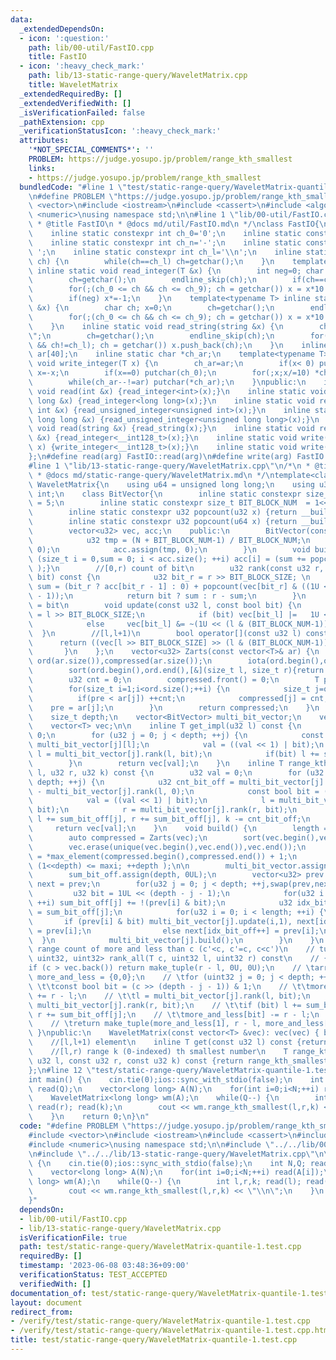 ```yaml
---
data:
  _extendedDependsOn:
  - icon: ':question:'
    path: lib/00-util/FastIO.cpp
    title: FastIO
  - icon: ':heavy_check_mark:'
    path: lib/13-static-range-query/WaveletMatrix.cpp
    title: WaveletMatrix
  _extendedRequiredBy: []
  _extendedVerifiedWith: []
  _isVerificationFailed: false
  _pathExtension: cpp
  _verificationStatusIcon: ':heavy_check_mark:'
  attributes:
    '*NOT_SPECIAL_COMMENTS*': ''
    PROBLEM: https://judge.yosupo.jp/problem/range_kth_smallest
    links:
    - https://judge.yosupo.jp/problem/range_kth_smallest
  bundledCode: "#line 1 \"test/static-range-query/WaveletMatrix-quantile-1.test.cpp\"\
    \n#define PROBLEM \"https://judge.yosupo.jp/problem/range_kth_smallest\"\n\n#include\
    \ <vector>\n#include <iostream>\n#include <cassert>\n#include <algorithm>\n#include\
    \ <numeric>\nusing namespace std;\n\n#line 1 \"lib/00-util/FastIO.cpp\"\n/*\n\
    \ * @title FastIO\n * @docs md/util/FastIO.md\n */\nclass FastIO{\nprivate:\n\
    \    inline static constexpr int ch_0='0';\n    inline static constexpr int ch_9='9';\n\
    \    inline static constexpr int ch_n='-';\n    inline static constexpr int ch_s='\
    \ ';\n    inline static constexpr int ch_l='\\n';\n    inline static void endline_skip(char&\
    \ ch) {\n        while(ch==ch_l) ch=getchar();\n    }\n    template<typename T>\
    \ inline static void read_integer(T &x) {\n        int neg=0; char ch; x=0;\n\
    \        ch=getchar();\n        endline_skip(ch);\n        if(ch==ch_n) neg=1,ch=getchar();\n\
    \        for(;(ch_0 <= ch && ch <= ch_9); ch = getchar()) x = x*10 + (ch-ch_0);\n\
    \        if(neg) x*=-1;\n    }\n    template<typename T> inline static void read_unsigned_integer(T\
    \ &x) {\n        char ch; x=0;\n        ch=getchar();\n        endline_skip(ch);\n\
    \        for(;(ch_0 <= ch && ch <= ch_9); ch = getchar()) x = x*10 + (ch-ch_0);\n\
    \    }\n    inline static void read_string(string &x) {\n        char ch; x=\"\
    \";\n        ch=getchar();\n        endline_skip(ch);\n        for(;(ch != ch_s\
    \ && ch!=ch_l); ch = getchar()) x.push_back(ch);\n    }\n    inline static char\
    \ ar[40];\n    inline static char *ch_ar;\n    template<typename T> inline static\
    \ void write_integer(T x) {\n        ch_ar=ar;\n        if(x< 0) putchar(ch_n),\
    \ x=-x;\n        if(x==0) putchar(ch_0);\n        for(;x;x/=10) *ch_ar++=(ch_0+x%10);\n\
    \        while(ch_ar--!=ar) putchar(*ch_ar);\n    }\npublic:\n    inline static\
    \ void read(int &x) {read_integer<int>(x);}\n    inline static void read(long\
    \ long &x) {read_integer<long long>(x);}\n    inline static void read(unsigned\
    \ int &x) {read_unsigned_integer<unsigned int>(x);}\n    inline static void read(unsigned\
    \ long long &x) {read_unsigned_integer<unsigned long long>(x);}\n    inline static\
    \ void read(string &x) {read_string(x);}\n    inline static void read(__int128_t\
    \ &x) {read_integer<__int128_t>(x);}\n    inline static void write(__int128_t\
    \ x) {write_integer<__int128_t>(x);}\n    inline static void write(char x) {putchar(x);}\n\
    };\n#define read(arg) FastIO::read(arg)\n#define write(arg) FastIO::write(arg)\n\
    #line 1 \"lib/13-static-range-query/WaveletMatrix.cpp\"\n/*\n * @title WaveletMatrix\n\
    \ * @docs md/static-range-query/WaveletMatrix.md\n */\ntemplate<class T> class\
    \ WaveletMatrix{\n    using u64 = unsigned long long;\n    using u32 = unsigned\
    \ int;\n    class BitVector{\n        inline static constexpr size_t BIT_BLOCK_SIZE\
    \ = 5;\n        inline static constexpr size_t BIT_BLOCK_NUM  = 1<<BIT_BLOCK_SIZE;\n\
    \        inline static constexpr u32 popcount(u32 x) {return __builtin_popcount(x);}\n\
    \        inline static constexpr u32 popcount(u64 x) {return __builtin_popcountll(x);}\n\
    \        vector<u32> vec, acc;\n    public:\n        BitVector(const u32 N) {\n\
    \            u32 tmp = (N + BIT_BLOCK_NUM-1) / BIT_BLOCK_NUM;\n            vec.assign(tmp,\
    \ 0);\n            acc.assign(tmp, 0);\n        }\n        void build() { for\
    \ (size_t i = 0,sum = 0; i < acc.size(); ++i) acc[i] = (sum += popcount(vec[i])\
    \ );}\n        //[0,r) count of bit\n        u32 rank(const u32 r, const bool\
    \ bit) const {\n            u32 bit_r = r >> BIT_BLOCK_SIZE; \n            u32\
    \ sum = (bit_r ? acc[bit_r - 1] : 0) + popcount(vec[bit_r] & ((1U << (r & (BIT_BLOCK_NUM-1)))\
    \ - 1));\n            return bit ? sum : r - sum;\n        }\n        //[l,l+1)\
    \ = bit\n        void update(const u32 l, const bool bit) {\n            u32 bit_l\
    \ = l >> BIT_BLOCK_SIZE;\n            if (bit) vec[bit_l] |=   1U << (l & (BIT_BLOCK_NUM-1));\n\
    \            else     vec[bit_l] &= ~(1U << (l & (BIT_BLOCK_NUM-1)));\n      \
    \  }\n        //[l,l+1)\n        bool operator[](const u32 l) const {\n      \
    \      return ((vec[l >> BIT_BLOCK_SIZE] >> (l & (BIT_BLOCK_NUM-1))) & 1);\n \
    \       }\n    };\n    vector<u32> Zarts(const vector<T>& ar) {\n        vector<u32>\
    \ ord(ar.size()),compressed(ar.size());\n        iota(ord.begin(),ord.end(),0);\n\
    \        sort(ord.begin(),ord.end(),[&](size_t l, size_t r){return ar[l]<ar[r];});\n\
    \        u32 cnt = 0;\n        compressed.front() = 0;\n        T pre = ar[ord.front()];\n\
    \        for(size_t i=1;i<ord.size();++i) {\n            size_t j=ord[i];\n  \
    \          if(pre < ar[j]) ++cnt;\n            compressed[j] = cnt;\n        \
    \    pre = ar[j];\n        }\n        return compressed;\n    }\n    size_t length;\n\
    \    size_t depth;\n    vector<BitVector> multi_bit_vector;\n    vector<u32> sum_bit_off;\n\
    \    vector<T> vec;\n\n    inline T get_impl(u32 l) const {\n        u32 val =\
    \ 0;\n        for (u32 j = 0; j < depth; ++j) {\n            const bool bit =\
    \ multi_bit_vector[j][l];\n            val = ((val << 1) | bit);\n           \
    \ l = multi_bit_vector[j].rank(l, bit);\n            if(bit) l += sum_bit_off[j];\n\
    \        }\n        return vec[val];\n    }\n    inline T range_kth_smallest_impl(u32\
    \ l, u32 r, u32 k) const {\n        u32 val = 0;\n        for (u32 j = 0; j <\
    \ depth; ++j) {\n            u32 cnt_bit_off = multi_bit_vector[j].rank(r, 0)\
    \ - multi_bit_vector[j].rank(l, 0);\n            const bool bit = (k >= cnt_bit_off);\n\
    \            val = ((val << 1) | bit);\n            l = multi_bit_vector[j].rank(l,\
    \ bit);\n            r = multi_bit_vector[j].rank(r, bit);\n            if (bit)\
    \ l += sum_bit_off[j], r += sum_bit_off[j], k -= cnt_bit_off;\n        }\n   \
    \     return vec[val];\n    }\n    void build() {\n        length = vec.size();\n\
    \        auto compressed = Zarts(vec);\n        sort(vec.begin(),vec.end());\n\
    \        vec.erase(unique(vec.begin(),vec.end()),vec.end());\n        u32 maxi\
    \ = *max_element(compressed.begin(),compressed.end()) + 1;\n        for(depth=0;\
    \ (1<<depth) <= maxi; ++depth );\n\n        multi_bit_vector.assign(depth, BitVector(length));\n\
    \        sum_bit_off.assign(depth, 0UL);\n        vector<u32> prev = compressed,\
    \ next = prev;\n        for(u32 j = 0; j < depth; ++j,swap(prev,next)) {\n   \
    \         u32 bit = 1UL << (depth - j - 1);\n            for(u32 i = 0; i < length;\
    \ ++i) sum_bit_off[j] += !(prev[i] & bit);\n            u32 idx_bit_off = 0, idx_bit_on\
    \ = sum_bit_off[j];\n            for(u32 i = 0; i < length; ++i) {\n         \
    \       if (prev[i] & bit) multi_bit_vector[j].update(i,1), next[idx_bit_on++]\
    \ = prev[i];\n                else next[idx_bit_off++] = prev[i];\n          \
    \  }\n            multi_bit_vector[j].build();\n        }\n    }\n    //[l,r)\
    \ range count of more and less than c (c'<c, c'=c, c<c')\n    // tuple<uint32,\
    \ uint32, uint32> rank_all(T c, uint32 l, uint32 r) const\n    // {\n    // \t\
    if (c > vec.back()) return make_tuple(r - l, 0U, 0U);\n    // \tarray<uint32,2>\
    \ more_and_less = {0,0};\n    // \tfor (uint32 j = 0; j < depth; ++j) {\n    //\
    \ \t\tconst bool bit = (c >> (depth - j - 1)) & 1;\n    // \t\tmore_and_less[bit]\
    \ += r - l;\n    // \t\tl = multi_bit_vector[j].rank(l, bit);\n    // \t\tr =\
    \ multi_bit_vector[j].rank(r, bit);\n    // \t\tif (bit) l += sum_bit_off[j],\
    \ r += sum_bit_off[j];\n    // \t\tmore_and_less[bit] -= r - l;\n    // \t}\n\
    \    // \treturn make_tuple(more_and_less[1], r - l, more_and_less[0]);\n    //\
    \ }\npublic:\n    WaveletMatrix(const vector<T> &vec): vec(vec) { build(); }\n\
    \    //[l,l+1) element\n    inline T get(const u32 l) const {return get_impl(l);}\n\
    \    //[l,r) range k (0-indexed) th smallest number\n    T range_kth_smallest(const\
    \ u32 l, const u32 r, const u32 k) const {return range_kth_smallest_impl(l,r,k);}\n\
    };\n#line 12 \"test/static-range-query/WaveletMatrix-quantile-1.test.cpp\"\n\n\
    int main() {\n    cin.tie(0);ios::sync_with_stdio(false);\n    int N,Q; read(N);\
    \ read(Q);\n    vector<long long> A(N);\n    for(int i=0;i<N;++i) read(A[i]);\n\
    \    WaveletMatrix<long long> wm(A);\n    while(Q--) {\n        int l,r,k; read(l);\
    \ read(r); read(k);\n        cout << wm.range_kth_smallest(l,r,k) << \"\\n\";\n\
    \    }\n    return 0;\n}\n"
  code: "#define PROBLEM \"https://judge.yosupo.jp/problem/range_kth_smallest\"\n\n\
    #include <vector>\n#include <iostream>\n#include <cassert>\n#include <algorithm>\n\
    #include <numeric>\nusing namespace std;\n\n#include \"../../lib/00-util/FastIO.cpp\"\
    \n#include \"../../lib/13-static-range-query/WaveletMatrix.cpp\"\n\nint main()\
    \ {\n    cin.tie(0);ios::sync_with_stdio(false);\n    int N,Q; read(N); read(Q);\n\
    \    vector<long long> A(N);\n    for(int i=0;i<N;++i) read(A[i]);\n    WaveletMatrix<long\
    \ long> wm(A);\n    while(Q--) {\n        int l,r,k; read(l); read(r); read(k);\n\
    \        cout << wm.range_kth_smallest(l,r,k) << \"\\n\";\n    }\n    return 0;\n\
    }"
  dependsOn:
  - lib/00-util/FastIO.cpp
  - lib/13-static-range-query/WaveletMatrix.cpp
  isVerificationFile: true
  path: test/static-range-query/WaveletMatrix-quantile-1.test.cpp
  requiredBy: []
  timestamp: '2023-06-08 03:48:36+09:00'
  verificationStatus: TEST_ACCEPTED
  verifiedWith: []
documentation_of: test/static-range-query/WaveletMatrix-quantile-1.test.cpp
layout: document
redirect_from:
- /verify/test/static-range-query/WaveletMatrix-quantile-1.test.cpp
- /verify/test/static-range-query/WaveletMatrix-quantile-1.test.cpp.html
title: test/static-range-query/WaveletMatrix-quantile-1.test.cpp
---
```

